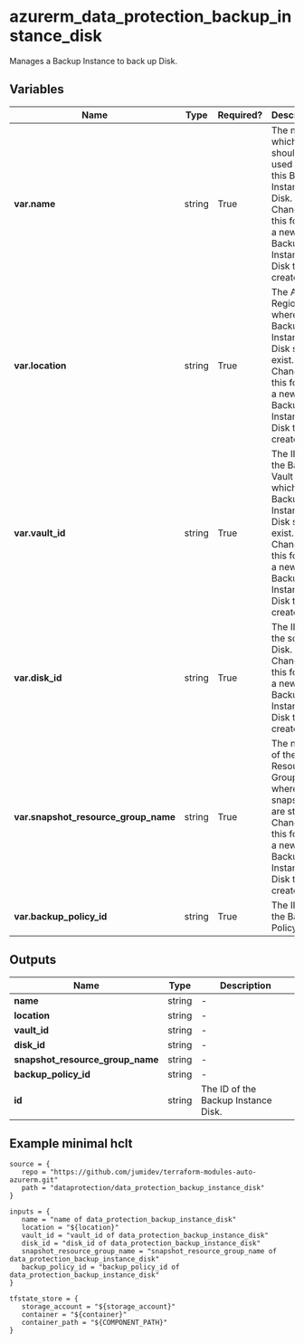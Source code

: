 # azurerm_data_protection_backup_instance_disk

Manages a Backup Instance to back up Disk.

## Variables

| Name | Type | Required? |  Description |
| ---- | ---- | --------- |  ----------- |
| **var.name** | string | True | The name which should be used for this Backup Instance Disk. Changing this forces a new Backup Instance Disk to be created. | 
| **var.location** | string | True | The Azure Region where the Backup Instance Disk should exist. Changing this forces a new Backup Instance Disk to be created. | 
| **var.vault_id** | string | True | The ID of the Backup Vault within which the Backup Instance Disk should exist. Changing this forces a new Backup Instance Disk to be created. | 
| **var.disk_id** | string | True | The ID of the source Disk. Changing this forces a new Backup Instance Disk to be created. | 
| **var.snapshot_resource_group_name** | string | True | The name of the Resource Group where snapshots are stored. Changing this forces a new Backup Instance Disk to be created. | 
| **var.backup_policy_id** | string | True | The ID of the Backup Policy. | 



## Outputs

| Name | Type | Description |
| ---- | ---- | --------- | 
| **name** | string  | - | 
| **location** | string  | - | 
| **vault_id** | string  | - | 
| **disk_id** | string  | - | 
| **snapshot_resource_group_name** | string  | - | 
| **backup_policy_id** | string  | - | 
| **id** | string  | The ID of the Backup Instance Disk. | 

## Example minimal hclt

```hcl
source = {
   repo = "https://github.com/jumidev/terraform-modules-auto-azurerm.git" 
   path = "dataprotection/data_protection_backup_instance_disk" 
}

inputs = {
   name = "name of data_protection_backup_instance_disk" 
   location = "${location}" 
   vault_id = "vault_id of data_protection_backup_instance_disk" 
   disk_id = "disk_id of data_protection_backup_instance_disk" 
   snapshot_resource_group_name = "snapshot_resource_group_name of data_protection_backup_instance_disk" 
   backup_policy_id = "backup_policy_id of data_protection_backup_instance_disk" 
}

tfstate_store = {
   storage_account = "${storage_account}" 
   container = "${container}" 
   container_path = "${COMPONENT_PATH}" 
}


```